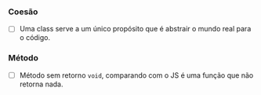 
### Coesão

 - [  ] Uma class serve a um único propósito que é abstrair o mundo real para o código.

### Método

- [  ] Método sem retorno ``void``, comparando com o JS é uma função que não retorna nada.
